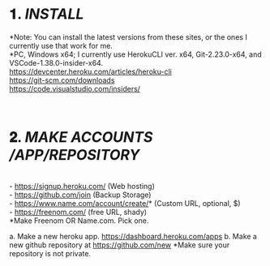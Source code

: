# 𝟏. ***INSTALL***
*Note: You can install the latest versions from these sites, or the ones I currently use that work for me. 
<br>*PC, Windows x64; I currently use HerokuCLI ver. x64, Git-2.23.0-x64, and VSCode-1.38.0-insider-x64.
<br><https://devcenter.heroku.com/articles/heroku-cli>
<br><https://git-scm.com/downloads>
<br><https://code.visualstudio.com/insiders/>

⠀
# 𝟐. ***MAKE ACCOUNTS /APP/REPOSITORY***
<br>- <https://signup.heroku.com/> (Web hosting)
<br>- <https://github.com/join> (Backup Storage)
<br>- <https://www.name.com/account/create/>* (Custom URL, optional, $)
<br>- <https://freenom.com/> (free URL, shady)
<br>*Make Freenom OR Name.com. Pick one.

a. Make a new heroku app. <https://dashboard.heroku.com/apps>
b. Make a new github repository at <https://github.com/new> 
*Make sure your repository is not private.